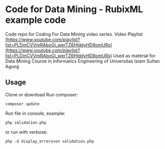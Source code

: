 # Code for Data Mining - RubixML example code
Code repo for Coding For Data Mining video series. 
Video Playlist
[https://www.youtube.com/playlist?list=PLDmCVVmRAboGj_werTZ6HlddyHD8omURs](https://www.youtube.com/playlist?list=PLDmCVVmRAboGj_werTZ6HlddyHD8omURs)
Used as material for Data Mining Course in Informatics Engineering of Universitas Islam Sultan Agung 

## Usage
Clone or download
Run composer:
```
composer update
```

Run file in console, example:
```
php validation.php
```
or run with verbose:
```
php -d display_errors=on validation.php 
```
